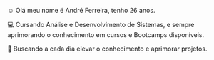 :relaxed:  Olá meu nome é André Ferreira, tenho 26 anos. 

:computer:  Cursando Análise e Desenvolvimento de Sistemas, e sempre aprimorando o conhecimento em cursos e Bootcamps disponíveis.

:rocket: Buscando a cada dia elevar o conhecimento e aprimorar projetos.
